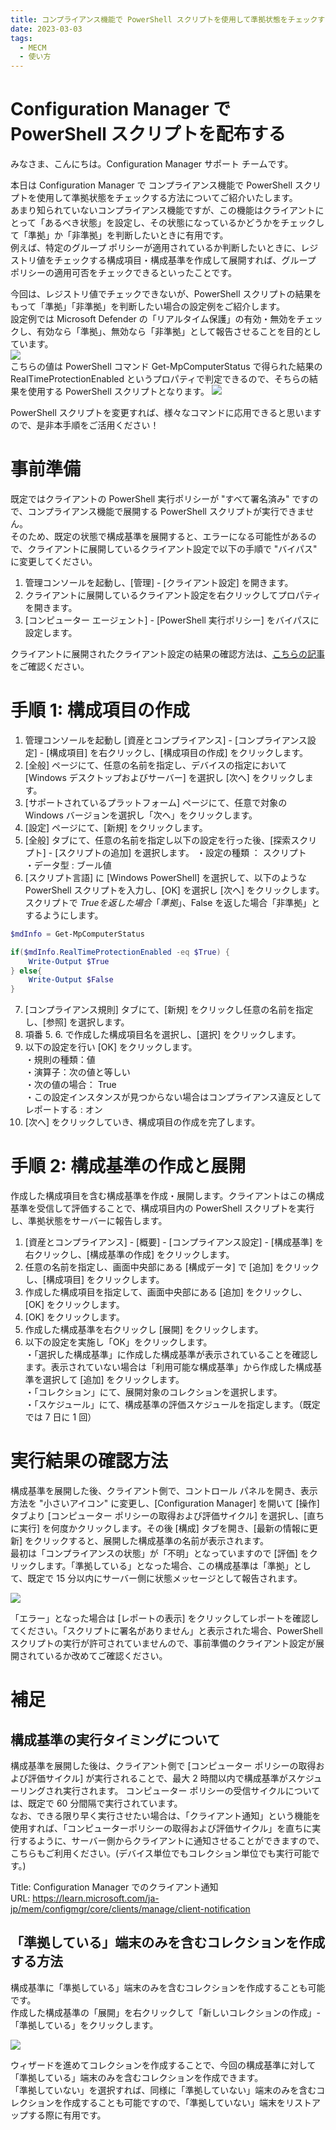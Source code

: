 ```yaml
---
title: コンプライアンス機能で PowerShell スクリプトを使用して準拠状態をチェックする方法
date: 2023-03-03
tags:
  - MECM
  - 使い方
---
```

# Configuration Manager で PowerShell スクリプトを配布する
みなさま、こんにちは。Configuration Manager サポート チームです。

本日は Configuration Manager で コンプライアンス機能で PowerShell スクリプトを使用して準拠状態をチェックする方法についてご紹介いたします。  
あまり知られていないコンプライアンス機能ですが、この機能はクライアントにとって「あるべき状態」を設定し、その状態になっているかどうかをチェックして「準拠」か「非準拠」を判断したいときに有用です。  
例えば、特定のグループ ポリシーが適用されているか判断したいときに、レジストリ値をチェックする構成項目・構成基準を作成して展開すれば、グループ ポリシーの適用可否をチェックできるといったことです。

今回は、レジストリ値でチェックできないが、PowerShell スクリプトの結果をもって「準拠」「非準拠」を判断したい場合の設定例をご紹介します。  
設定例では Microsoft Defender の「リアルタイム保護」の有効・無効をチェックし、有効なら「準拠」、無効なら「非準拠」として報告させることを目的としています。  
![](./20230303_02/01.png)  
こちらの値は PowerShell コマンド Get-MpComputerStatus で得られた結果の RealTimeProtectionEnabled というプロパティで判定できるので、そちらの結果を使用する PowerShell スクリプトとなります。
![](./20230303_02/02.png)  

PowerShell スクリプトを変更すれば、様々なコマンドに応用できると思いますので、是非本手順をご活用ください！

# 事前準備
既定ではクライアントの PowerShell 実行ポリシーが "すべて署名済み" ですので、コンプライアンス機能で展開する PowerShell スクリプトが実行できません。  
そのため、既定の状態で構成基準を展開すると、エラーになる可能性があるので、クライアントに展開しているクライアント設定で以下の手順で "バイパス" に変更してください。  

1. 管理コンソールを起動し、[管理] - [クライアント設定] を開きます。
2. クライアントに展開しているクライアント設定を右クリックしてプロパティを開きます。
3. [コンピューター エージェント] - [PowerShell 実行ポリシー] をバイパスに設定します。

クライアントに展開されたクライアント設定の結果の確認方法は、[こちらの記事](https://jpmem.github.io/blog/mecm/20220408_01/)をご確認ください。

# 手順 1: 構成項目の作成
1. 管理コンソールを起動し [資産とコンプライアンス] - [コンプライアンス設定] - [構成項目] を右クリックし、[構成項目の作成] をクリックします。
2. [全般] ページにて、任意の名前を指定し、デバイスの指定において [Windows デスクトップおよびサーバー] を選択し [次へ] をクリックします。
3. [サポートされているプラットフォーム] ページにて、任意で対象の Windows バージョンを選択し「次へ」をクリックします。
4. [設定] ページにて、[新規] をクリックします。
5. [全般] タブにて、任意の名前を指定し以下の設定を行った後、[探索スクリプト] - [スクリプトの追加] を選択します。
・設定の種類 ： スクリプト  
・データ型 : ブール値
6. [スクリプト言語] に [Windows PowerShell] を選択して、以下のような PowerShell スクリプトを入力し、[OK] を選択し [次へ] をクリックします。  
スクリプトで $True を返した場合「準拠」、$False を返した場合「非準拠」とするようにします。  
```powershell
$mdInfo = Get-MpComputerStatus

if($mdInfo.RealTimeProtectionEnabled -eq $True) {
    Write-Output $True
} else{
    Write-Output $False
}
```
7. [コンプライアンス規則] タブにて、[新規] をクリックし任意の名前を指定し、[参照] を選択します。
8. 項番 5. 6. で作成した構成項目名を選択し、[選択] をクリックします。
9.  以下の設定を行い [OK] をクリックします。  
・規則の種類：値  
・演算子：次の値と等しい  
・次の値の場合： True  
・この設定インスタンスが見つからない場合はコンプライアンス違反としてレポートする : オン  
10. [次へ] をクリックしていき、構成項目の作成を完了します。

# 手順 2: 構成基準の作成と展開
作成した構成項目を含む構成基準を作成・展開します。クライアントはこの構成基準を受信して評価することで、構成項目内の PowerShell スクリプトを実行し、準拠状態をサーバーに報告します。

1. [資産とコンプライアンス] - [概要] - [コンプライアンス設定] - [構成基準] を右クリックし、[構成基準の作成] をクリックします。
2. 任意の名前を指定し、画面中央部にある [構成データ] で [追加] をクリックし、[構成項目] をクリックします。
3. 作成した構成項目を指定して、画面中央部にある [追加] をクリックし、[OK] をクリックします。  
4. [OK] をクリックします。  
5. 作成した構成基準を右クリックし [展開] をクリックします。
6. 以下の設定を実施し「OK」をクリックします。  
・「選択した構成基準」に作成した構成基準が表示されていることを確認します。表示されていない場合は「利用可能な構成基準」から作成した構成基準を選択して [追加] をクリックします。   
・「コレクション」にて、展開対象のコレクションを選択します。  
・「スケジュール」にて、構成基準の評価スケジュールを指定します。（既定では 7 日に 1 回）

# 実行結果の確認方法
構成基準を展開した後、クライアント側で、コントロール パネルを開き、表示方法を "小さいアイコン" に変更し、[Configuration Manager] を開いて [操作] タブより [コンピューター ポリシーの取得および評価サイクル] を選択し、[直ちに実行] を何度かクリックします。その後 [構成] タブを開き、[最新の情報に更新] をクリックすると、展開した構成基準の名前が表示されます。  
最初は「コンプライアンスの状態」が「不明」となっていますので [評価] をクリックします。「準拠している」となった場合、この構成基準は「準拠」として、既定で 15 分以内にサーバー側に状態メッセージとして報告されます。  

![](./20230303_02/03.png)  

「エラー」となった場合は [レポートの表示] をクリックしてレポートを確認してください。「スクリプトに署名がありません」と表示された場合、PowerShell スクリプトの実行が許可されていませんので、事前準備のクライアント設定が展開されているか改めてご確認ください。

# 補足
## 構成基準の実行タイミングについて
構成基準を展開した後は、クライアント側で [コンピューター ポリシーの取得および評価サイクル] が実行されることで、最大 2 時間以内で構成基準がスケジューリングされ実行されます。
コンピューター ポリシーの受信サイクルについては、既定で 60 分間隔で実行されています。  
なお、できる限り早く実行させたい場合は、「クライアント通知」という機能を使用すれば、「コンピューターポリシーの取得および評価サイクル」を直ちに実行するように、サーバー側からクライアントに通知させることができますので、こちらもご利用ください。(デバイス単位でもコレクション単位でも実行可能です。)    
   
Title: Configuration Manager でのクライアント通知  
URL: https://learn.microsoft.com/ja-jp/mem/configmgr/core/clients/manage/client-notification

## 「準拠している」端末のみを含むコレクションを作成する方法
構成基準に「準拠している」端末のみを含むコレクションを作成することも可能です。  
作成した構成基準の「展開」を右クリックして「新しいコレクションの作成」-「準拠している」をクリックします。  

![](./20230303_02/04.png)  

ウィザードを進めてコレクションを作成することで、今回の構成基準に対して「準拠している」端末のみを含むコレクションを作成できます。  
「準拠していない」を選択すれば、同様に「準拠していない」端末のみを含むコレクションを作成することも可能ですので、「準拠していない」端末をリストアップする際に有用です。